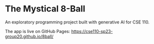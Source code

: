 # The Mystical 8-Ball

An exploratory programming project built with generative AI for CSE 110.

The app is live on GitHub Pages: https://cse110-sp23-group20.github.io/8ball/
